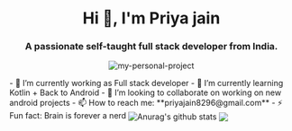 
<h1 align="center">Hi 👋, I'm Priya jain</h1>
<h3 align="center">A passionate self-taught full stack developer from India.</h3>
<p align="center">
  <img src="https://github-readme-quotes.herokuapp.com/quote?&theme=gotham" alt="my-personal-project"/>
</p>
- 🔭 I’m currently working as Full stack developer
- 🌱 I’m currently learning Kotlin + Back to Android
- 👯 I’m looking to collaborate on working on new android projects
- 📫 How to reach me: **priyajain8296@gmail.com**
- ⚡ Fun fact: Brain is forever a nerd
<!--
**Languages and Tools:**  
<code><img height="20" src="https://raw.githubusercontent.com/github/explore/80688e429a7d4ef2fca1e82350fe8e3517d3494d/topics/javascript/javascript.png"></code>
<code><img height="20" src="https://raw.githubusercontent.com/github/explore/80688e429a7d4ef2fca1e82350fe8e3517d3494d/topics/nodejs/nodejs.png"></code>  
-->
<!-- <a href="https://github.com/anuraghazra/github-readme-stats"> -->
  <img align="center" src="https://github-readme-stats.anuraghazra1.vercel.app/api?username=priya-jain-dev&show_icons=true&include_all_commits=true&theme=material-palenight" alt="Anurag's github stats" />
<!-- <a href="https://github.com/anuraghazra/github-readme-stats"> -->
  <img align="center" src="https://github-readme-stats.anuraghazra1.vercel.app/api/top-langs/?username=priya-jain-dev&layout=compact&theme=material-palenight" />
<!--[![priya_jain_dev's wakatime stats](https://github-readme-stats.vercel.app/api/wakatime?username=priya_dev)](https://github.com/anuraghazra/github-readme-stats)
<br />
<a href="https://dev.to/priyajain6651" target="blank"><img align="center" src="https://cdn.jsdelivr.net/npm/simple-icons@3.0.1/icons/dev-dot-to.svg" alt="priyajain6651" height="20" width="20" /></a>
<a href="https://twitter.com/priyajain6651" target="blank"><img align="center" src="https://cdn.jsdelivr.net/npm/simple-icons@3.0.1/icons/twitter.svg" alt="priyajain6651" height="20" width="20" /></a>
<a href="https://linkedin.com/in/priya-jain-41b6a8115" target="blank"><img align="center" src="https://cdn.jsdelivr.net/npm/simple-icons@3.0.1/icons/linkedin.svg" alt="priya-jain-41b6a8115" height="20" width="20" /></a>
-->
